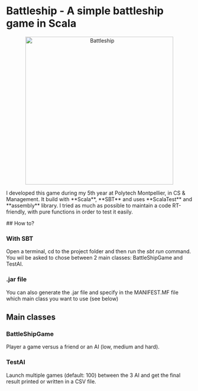 # Battleship - A simple battleship game in Scala
<p align="center"><img alt="Battleship" src="https://cdn.pixabay.com/photo/2010/12/06/23/warships-1017_960_720.jpg" width=400></p>
I developed this game during my 5th year at Polytech Montpellier, in CS & Management. It build with **Scala**, **SBT** and uses **ScalaTest** and **assembly** library. I tried as much as possible to maintain a code RT-friendly, with pure functions in order to test it easily. 

## How to? 
### With SBT 
Open a terminal, cd to the project folder and then run the *sbt run* command. You wil be asked to chose between 2 main classes: BattleShipGame and TestAI. 

### .jar file
You can also generate the .jar file and specify in the MANIFEST.MF file which main class you want to use (see below)

## Main classes
### BattleShipGame
Player a game versus a friend or an AI (low, medium and hard).

### TestAI
Launch multiple games (default: 100) between the 3 AI and get the final result printed or written in a CSV file. 
